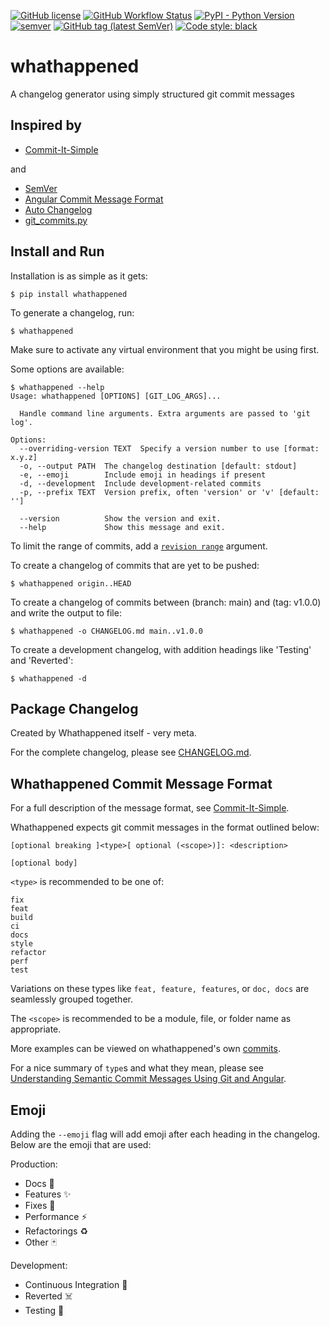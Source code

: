 [![GitHub license](https://img.shields.io/github/license/Rollcloud/whathappened)](https://github.com/Rollcloud/whathappened/blob/main/LICENSE)
[![GitHub Workflow Status](https://img.shields.io/github/workflow/status/Rollcloud/whathappened/test-build?logo=github)](https://github.com/Rollcloud/whathappened/actions?query=workflow%3Atest-build)
[![PyPI - Python Version](https://img.shields.io/pypi/pyversions/whathappened?logo=pypi)](https://pypi.org/project/whathappened/)
[![semver](https://img.shields.io/badge/semver-2.0.0-blue)](https://semver.org/)
[![GitHub tag (latest SemVer)](https://img.shields.io/github/v/tag/rollcloud/whathappened?sort=semver)](https://github.com/Rollcloud/whathappened/releases)
[![Code style: black](https://img.shields.io/badge/code%20style-black-000000.svg)](https://github.com/psf/black)

# whathappened
A changelog generator using simply structured git commit messages

## Inspired by

* [Commit-It-Simple](https://commit-it-simple.github.io/)

and

* [SemVer](https://semver.org/)
* [Angular Commit Message Format](https://github.com/angular/angular/blob/master/CONTRIBUTING.md#commit)
* [Auto Changelog](https://github.com/Michael-F-Bryan/auto-changelog)
* [git_commits.py](https://gist.github.com/simonw/091b765a071d1558464371042db3b959#file-get_commits-py)

## Install and Run

Installation is as simple as it gets:

    $ pip install whathappened

To generate a changelog, run:

    $ whathappened

Make sure to activate any virtual environment that you might be using first.

Some options are available:

    $ whathappened --help
    Usage: whathappened [OPTIONS] [GIT_LOG_ARGS]...

      Handle command line arguments. Extra arguments are passed to 'git log'.

    Options:
      --overriding-version TEXT  Specify a version number to use [format: x.y.z]
      -o, --output PATH  The changelog destination [default: stdout]
      -e, --emoji        Include emoji in headings if present
      -d, --development  Include development-related commits
      -p, --prefix TEXT  Version prefix, often 'version' or 'v' [default: '']
      
      --version          Show the version and exit.
      --help             Show this message and exit.

To limit the range of commits, add a [`revision range`](https://git-scm.com/docs/git-log#Documentation/git-log.txt-ltrevisionrangegt) argument.

To create a changelog of commits that are yet to be pushed:

    $ whathappened origin..HEAD

To create a changelog of commits between (branch: main) and (tag: v1.0.0) and write the output to file:

    $ whathappened -o CHANGELOG.md main..v1.0.0

To create a development changelog, with addition headings like 'Testing' and 'Reverted':

    $ whathappened -d

## Package Changelog

Created by Whathappened itself - very meta.

For the complete changelog, please see [CHANGELOG.md](CHANGELOG.md).

## Whathappened Commit Message Format

For a full description of the message format, see [Commit-It-Simple](https://commit-it-simple.github.io/).

Whathappened expects git commit messages in the format outlined below:

    [optional breaking ]<type>[ optional (<scope>)]: <description>

    [optional body]

`<type>` is recommended to be one of:

    fix
    feat
    build
    ci
    docs
    style
    refactor
    perf
    test

Variations on these types like `feat, feature, features`, or `doc, docs` are seamlessly grouped together.

The `<scope>` is recommended to be a module, file, or folder name as appropriate.

More examples can be viewed on whathappened's own [commits](https://github.com/Rollcloud/whathappened/commits/).

For a nice summary of `type`s and what they mean, please see [Understanding Semantic Commit Messages Using Git and Angular](https://nitayneeman.com/posts/understanding-semantic-commit-messages-using-git-and-angular/).

## Emoji

Adding the `--emoji` flag will add emoji after each heading in the changelog. Below are the emoji that are used:

Production:
* Docs 📝
* Features ✨
* Fixes 🐛
* Performance ⚡️
* Refactorings ♻️
* Other 🃏 

Development:
* Continuous Integration 🤖
* Reverted ☠️
* Testing 🧪
